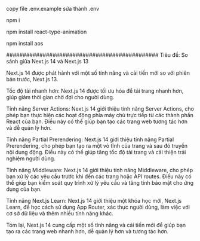 copy file .env.example sửa thành .env

npm i

npm install react-type-animation

npm install aos


##############################################
Tiêu đề: So sánh giữa Next.js 14 và Next.js 13

Next.js 14 được phát hành với một số tính năng và cải tiến mới so với phiên bản trước, Next.js 13.

Tốc độ tải nhanh hơn: Next.js 14 được tối ưu hóa để tải trang nhanh hơn, giúp giảm thời gian chờ đợi cho người dùng.

Tính năng Server Actions: Next.js 14 giới thiệu tính năng Server Actions, cho phép bạn thực hiện các hoạt động phía máy chủ trực tiếp từ các thành phần React của bạn. Điều này có thể giúp bạn tạo các trang web tương tác hơn và dễ quản lý hơn.

Tính năng Partial Prerendering: Next.js 14 giới thiệu tính năng Partial Prerendering, cho phép bạn tạo ra một vỏ tĩnh của trang và sau đó truyền nội dung động. Điều này có thể giúp tăng tốc độ tải trang và cải thiện trải nghiệm người dùng.

Tính năng Middleware: Next.js 14 giới thiệu tính năng Middleware, cho phép bạn xử lý các yêu cầu trước khi đến các trang hoặc API routes. Điều này có thể giúp bạn kiểm soát quy trình xử lý yêu cầu và tăng tính bảo mật cho ứng dụng của bạn.

Tính năng Next.js Learn: Next.js 14 giới thiệu một khóa học mới, Next.js Learn, để học cách sử dụng App Router, xác thực người dùng, làm việc với cơ sở dữ liệu và thêm nhiều tính năng khác.

Tóm lại, Next.js 14 cung cấp một số tính năng và cải tiến mới để giúp bạn tạo ra các trang web nhanh hơn, dễ quản lý hơn và tương tác hơn.